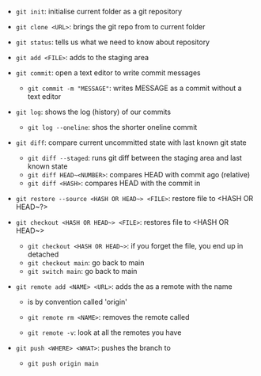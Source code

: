 - `git init`: initialise current folder as a git repository
- `git clone <URL>`: brings the git repo from <URL> to current folder
- `git status`: tells us what we need to know about repository

- `git add <FILE>`: adds <FILE> to the staging area

- `git commit`: open a text editor to write commit messages
    - `git commit -m "MESSAGE"`: writes MESSAGE as a commit without a text editor

- `git log`: shows the log (history) of our commits
    - `git log --oneline`: shos the shorter oneline commit

- `git diff`: compare current uncommitted state with last known git state
    - `git diff --staged`: runs git diff between the staging area and last known state
    - `git diff HEAD~<NUMBER>`: compares HEAD with commit <NUMBER> ago (relative)
    - `git diff <HASH>`: compares HEAD with the commit in <HASH>

- `git restore --source <HASH OR HEAD~> <FILE>`: restore file to <HASH OR HEAD~?>

- `git checkout <HASH OR HEAD~> <FILE>`: restores file to <HASH OR HEAD~>
    - `git checkout <HASH OR HEAD~>`: if you forget the file, you end up in detached
    - `git checkout main`: go back to main
    - `git switch main`: go back to main 

- `git remote add <NAME> <URL>`: adds the <URL> as a remote with the name <NAME>
    - <NAME> is by convention called 'origin'

    - `git remote rm <NAME>`: removes the remote called <NAME>
    - `git remote -v`: look at all the remotes you have

- `git push <WHERE> <WHAT>`: pushes the <WHAT> branch to <WHERE>
    - `git push origin main` 

